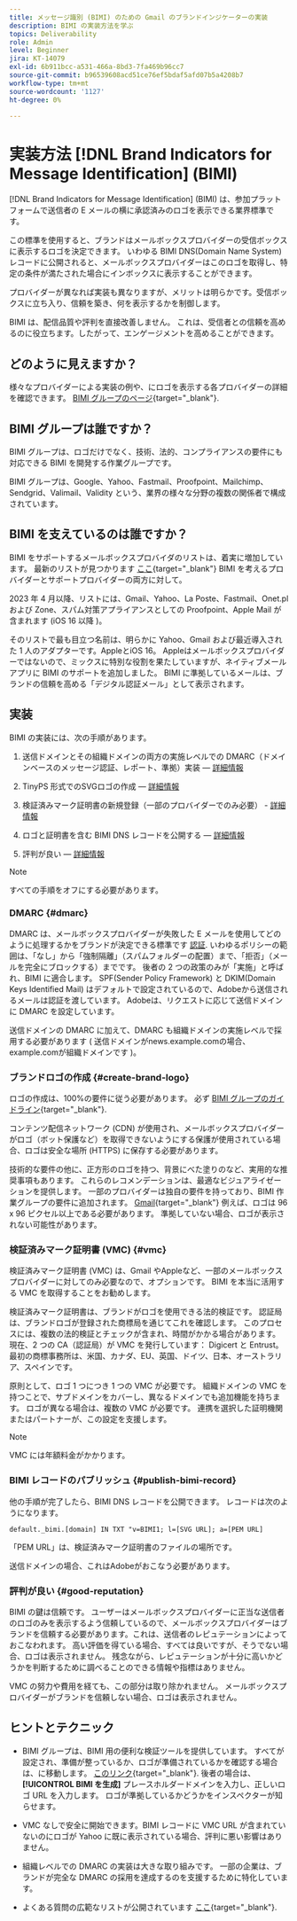 ```yaml
---
title: メッセージ識別 (BIMI) のための Gmail のブランドインジケーターの実装
description: BIMI の実装方法を学ぶ
topics: Deliverability
role: Admin
level: Beginner
jira: KT-14079
exl-id: 6b911bcc-a531-466a-8bd3-7fa469b96cc7
source-git-commit: b96539608acd51ce76ef5bdaf5afd07b5a4208b7
workflow-type: tm+mt
source-wordcount: '1127'
ht-degree: 0%

---
```


# 実装方法 [!DNL Brand Indicators for Message Identification] (BIMI)

[!DNL Brand Indicators for Message Identification] (BIMI) は、参加プラットフォームで送信者の E メールの横に承認済みのロゴを表示できる業界標準です。

この標準を使用すると、ブランドはメールボックスプロバイダーの受信ボックスに表示するロゴを決定できます。 いわゆる BIMI DNS(Domain Name System) レコードに公開されると、メールボックスプロバイダーはこのロゴを取得し、特定の条件が満たされた場合にインボックスに表示することができます。

プロバイダーが異なれば実装も異なりますが、メリットは明らかです。受信ボックスに立ち入り、信頼を築き、何を表示するかを制御します。

BIMI は、配信品質や評判を直接改善しません。 これは、受信者との信頼を高めるのに役立ちます。したがって、エンゲージメントを高めることができます。

## どのように見えますか？

様々なプロバイダーによる実装の例や、にロゴを表示する各プロバイダーの詳細を確認できます。 [BIMI グループのページ](https://bimigroup.org/where-is-my-bimi-logo-displayed/){target="_blank"}.

## BIMI グループは誰ですか？

BIMI グループは、ロゴだけでなく、技術、法的、コンプライアンスの要件にも対応できる BIMI を開発する作業グループです。

BIMI グループは、Google、Yahoo、Fastmail、Proofpoint、Mailchimp、Sendgrid、Valimail、Validity という、業界の様々な分野の複数の関係者で構成されています。

## BIMI を支えているのは誰ですか？

BIMI をサポートするメールボックスプロバイダのリストは、着実に増加しています。 最新のリストが見つかります [ここ](https://bimigroup.org/bimi-infographic/){target="_blank"} BIMI を考えるプロバイダーとサポートプロバイダーの両方に対して。

2023 年 4 月以降、リストには、Gmail、Yahoo、La Poste、Fastmail、Onet.pl および Zone、スパム対策アプライアンスとしての Proofpoint、Apple Mail が含まれます (iOS 16 以降 )。

そのリストで最も目立つ名前は、明らかに Yahoo、Gmail および最近導入された 1 人のアダプターです。AppleとiOS 16。 Appleはメールボックスプロバイダーではないので、ミックスに特別な役割を果たしていますが、ネイティブメールアプリに BIMI のサポートを追加しました。 BIMI に準拠しているメールは、ブランドの信頼を高める「デジタル認証メール」として表示されます。

## 実装

BIMI の実装には、次の手順があります。

1. 送信ドメインとその組織ドメインの両方の実施レベルでの DMARC（ドメインベースのメッセージ認証、レポート、準拠）実装 — [詳細情報](#dmarc)

1. TinyPS 形式でのSVGロゴの作成 — [詳細情報](#create-brand-logo)

1. 検証済みマーク証明書の新規登録（一部のプロバイダーでのみ必要） - [詳細情報](#vmc)

1. ロゴと証明書を含む BIMI DNS レコードを公開する — [詳細情報](#publish-bimi-record)

1. 評判が良い — [詳細情報](#good-reputation)

>[!NOTE]
>
>すべての手順をオフにする必要があります。


### DMARC {#dmarc}

DMARC は、メールボックスプロバイダーが失敗した E メールを使用してどのように処理するかをブランドが決定できる標準です [認証](../additional-resources/authentication.md). いわゆるポリシーの範囲は、「なし」から「強制隔離」（スパムフォルダーの配置）まで、「拒否」（メールを完全にブロックする）までです。 後者の 2 つの政策のみが「実施」と呼ばれ、BIMI に適合します。 SPF(Sender Policy Framework) と DKIM(Domain Keys Identified Mail) はデフォルトで設定されているので、Adobeから送信されるメールは認証を渡しています。 Adobeは、リクエストに応じて送信ドメインに DMARC を設定しています。

送信ドメインの DMARC に加えて、DMARC も組織ドメインの実施レベルで採用する必要があります ( 送信ドメインがnews.example.comの場合、example.comが組織ドメインです )。

### ブランドロゴの作成 {#create-brand-logo}

ロゴの作成は、100%の要件に従う必要があります。 必ず [BIMI グループのガイドライン](https://bimigroup.org/creating-bimi-svg-logo-files/){target="_blank"}.

コンテンツ配信ネットワーク (CDN) が使用され、メールボックスプロバイダーがロゴ（ボット保護など）を取得できないようにする保護が使用されている場合、ロゴは安全な場所 (HTTPS) に保存する必要があります。

技術的な要件の他に、正方形のロゴを持つ、背景にべた塗りのなど、実用的な推奨事項もあります。 これらのレコメンデーションは、最適なビジュアライゼーションを提供します。 一部のプロバイダーは独自の要件を持っており、BIMI 作業グループの要件に追加されます。 [Gmail](https://support.google.com/a/answer/10911027?sjid=903725605955621707-EU){target="_blank"} 例えば、ロゴは 96 x 96 ピクセル以上である必要があります。
準拠していない場合、ロゴが表示されない可能性があります。

### 検証済みマーク証明書 (VMC) {#vmc}

検証済みマーク証明書 (VMC) は、Gmail やAppleなど、一部のメールボックスプロバイダーに対してのみ必要なので、オプションです。 BIMI を本当に活用する VMC を取得することをお勧めします。

検証済みマーク証明書は、ブランドがロゴを使用できる法的検証です。 認証局は、ブランドロゴが登録された商標局を通じてこれを確認します。 このプロセスには、複数の法的検証とチェックが含まれ、時間がかかる場合があります。 現在、2 つの CA（認証局）が VMC を発行しています： Digicert と Entrust。 最初の商標事務所は、米国、カナダ、EU、英国、ドイツ、日本、オーストラリア、スペインです。

原則として、ロゴ 1 つにつき 1 つの VMC が必要です。 組織ドメインの VMC を持つことで、サブドメインをカバーし、異なるドメインでも追加機能を持ちます。 ロゴが異なる場合は、複数の VMC が必要です。 連携を選択した証明機関またはパートナーが、この設定を支援します。

>[!NOTE]
>
>VMC には年額料金がかかります。

### BIMI レコードのパブリッシュ {#publish-bimi-record}

他の手順が完了したら、BIMI DNS レコードを公開できます。 レコードは次のようになります。

```
default._bimi.[domain] IN TXT "v=BIMI1; l=[SVG URL]; a=[PEM URL]
```

「PEM URL」は、検証済みマーク証明書のファイルの場所です。

送信ドメインの場合、これはAdobeがおこなう必要があります。

### 評判が良い {#good-reputation}

BIMI の鍵は信頼です。 ユーザーはメールボックスプロバイダーに正当な送信者のロゴのみを表示するよう信頼しているので、メールボックスプロバイダーはブランドを信頼する必要があります。これは、送信者のレピュテーションによっておこなわれます。 高い評価を得ている場合、すべては良いですが、そうでない場合、ロゴは表示されません。 残念ながら、レピュテーションが十分に高いかどうかを判断するために調べることのできる情報や指標はありません。

VMC の努力や費用を経ても、この部分は取り除かれません。 メールボックスプロバイダーがブランドを信頼しない場合、ロゴは表示されません。

## ヒントとテクニック

* BIMI グループは、BIMI 用の便利な検証ツールを提供しています。 すべてが設定され、準備が整っているか、ロゴが準備されているかを確認する場合は、に移動します。 [このリンク](https://bimigroup.org/bimi-generator/){target="_blank"}. 後者の場合は、 **[!UICONTROL BIMI を生成]** プレースホルダードメインを入力し、正しいロゴ URL を入力します。 ロゴが準拠しているかどうかをインスペクターが知らせます。

* VMC なしで安全に開始できます。BIMI レコードに VMC URL が含まれていないのにロゴが Yahoo に既に表示されている場合、評判に悪い影響はありません。

* 組織レベルでの DMARC の実装は大きな取り組みです。 一部の企業は、ブランドが完全な DMARC の採用を達成するのを支援するために特化しています。

* よくある質問の広範なリストが公開されています [ここ](https://bimigroup.org/faqs-for-senders-esps/){target="_blank"}.
